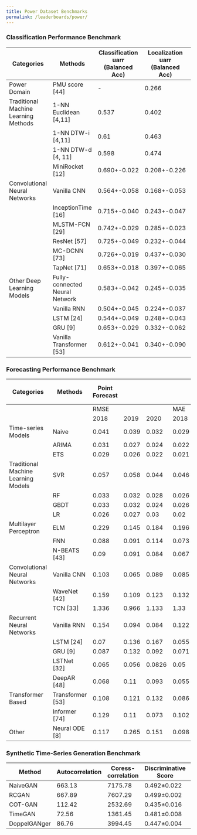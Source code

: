 ```yaml
---
title: Power Dataset Benchmarks
permalink: /leaderboards/power/
---
```

### Classification Performance Benchmark

|Categories                         |Methods         |Classification uarr (Balanced Acc)|Localization uarr (Balanced Acc)|Detection darr (Macro MAE)|
|-----------------------------------|----------------|----------------------------------|--------------------------------|--------------------------|
|Power Domain                       |PMU score [44]  |-                                 |0.266                           |-                         |
|Traditional Machine Learning Methods|1-NN Euclidean [4,11]|0.537                             |0.402                           |36.465                    |
|                                   |1-NN DTW-i [4,11]|0.61                              |0.463                           |53.928                    |
|                                   |1-NN DTW-d [4, 11]|0.598                             |0.474                           |53.709                    |
|                                   |MiniRocket [12] |0.690+-0.022                      |0.208+-0.226                    |53.908+-3.358             |
|Convolutional Neural Networks      |Vanilla CNN     |0.564+-0.058                      |0.168+-0.053                    |40.458+-12.686            |
|                                   |InceptionTime [16]|0.715+-0.040                      |0.243+-0.047                    |43.743+-10.605            |
|                                   |MLSTM-FCN [29]  |0.742+-0.029                      |0.285+-0.023                    |31.873+-5.400             |
|                                   |ResNet [57]     |0.725+-0.049                      |0.232+-0.044                    |38.578+-9.569             |
|                                   |MC-DCNN [73]    |0.726+-0.019                      |0.437+-0.030                    |38.107+-5.675             |
|                                   |TapNet [71]     |0.653+-0.018                      |0.397+-0.065                    |58.251+-1.974             |
|Other Deep Learning Models         |Fully-connected Neural Network|0.583+-0.042                      |0.245+-0.035                    |54.131+-9.964             |
|                                   |Vanilla RNN     |0.504+-0.045                      |0.224+-0.037                    |57.184+-4.285             |
|                                   |LSTM [24]       |0.544+-0.049                      |0.248+-0.043                    |56.434+-2.851             |
|                                   |GRU [9]         |0.653+-0.029                      |0.332+-0.062                    |55.550+-2.090             |
|                                   |Vanilla Transformer [53]|0.612+-0.041                      |0.340+-0.090                    |46.824+-0.866             |


### Forecasting Performance Benchmark

|Categories                         |Methods         |Point Forecast| | | | | | | | |95% Pred. Interval| | |
|-----------------------------------|----------------|--------------|------|------|------|------|------|------|-------|-------|------------------|-------|-------|
|                                   |                |RMSE          |      |      |MAE   |      |      |MAPE  |       |       |MIS               |       |       |
|                                   |                |2018          |2019  |2020  |2018  |2019  |2020  |2018  |2019   |2020   |2018              |2019   |2020   |
|Time-series Models                 |Naive           |0.041         |0.039 |0.032 |0.029 |0.029 |0.024 |0.032 |0.032  |0.027  |0.203             |0.175  |0.19   |
|                                   |ARIMA           |0.031         |0.027 |0.024 |0.022 |0.02  |0.017 |0.023 |0.022  |0.019  |0.113             |0.095  |0.083  |
|                                   |ETS             |0.029         |0.026 |0.022 |0.021 |0.019 |0.017 |0.022 |0.021  |0.018  |0.107             |0.088  |0.076  |
|Traditional Machine Learning Models|SVR             |0.057         |0.058 |0.044 |0.046 |0.048 |0.037 |0.053 |0.057  |0.043  |0.181             |0.182  |0.185  |
|                                   |RF              |0.033         |0.032 |0.028 |0.026 |0.026 |0.022 |0.029 |0.028  |0.024  |0.099             |0.093  |0.095  |
|                                   |GBDT            |0.033         |0.032 |0.024 |0.026 |0.026 |0.02  |0.029 |0.029  |0.023  |0.095             |0.087  |0.091  |
|                                   |LR              |0.026         |0.027 |0.03  |0.02  |0.022 |0.024 |0.021 |0.024  |0.026  |1.141             |0.871  |0.1    |
|Multilayer Perceptron              |ELM             |0.229         |0.145 |0.184 |0.196 |0.119 |0.146 |0.233 |0.14   |0.17   |0.531             |0.427  |0.573  |
|                                   |FNN             |0.088         |0.091 |0.114 |0.073 |0.076 |0.085 |0.083 |0.089  |0.1    |0.24              |0.248  |0.257  |
|                                   |N-BEATS [43]    |0.09          |0.091 |0.084 |0.067 |0.072 |0.068 |0.072 |0.082  |0.077  |0.209             |0.207  |0.236  |
|Convolutional Neural Networks      |Vanilla CNN     |0.103         |0.065 |0.089 |0.085 |0.049 |0.058 |0.099 |0.053  |0.067  |0.263             |0.243  |0.243  |
|                                   |WaveNet [42]    |0.159         |0.109 |0.123 |0.132 |0.087 |0.103 |0.156 |0.093  |0.12   |0.438             |0.454  |0.659  |
|                                   |TCN [33]        |1.336         |0.966 |1.133 |1.33  |0.96  |1.13  |1.478 |1.1    |1.277  |2.777             |1.996  |2.359  |
|Recurrent Neural Networks          |Vanilla RNN     |0.154         |0.094 |0.084 |0.122 |0.075 |0.068 |0.137 |0.088  |0.08   |0.33              |0.273  |0.23   |
|                                   |LSTM [24]       |0.07          |0.136 |0.167 |0.055 |0.114 |0.101 |0.061 |0.136  |0.12   |0.244             |0.286  |0.302  |
|                                   |GRU [9]         |0.087         |0.132 |0.092 |0.071 |0.108 |0.074 |0.081 |0.127  |0.086  |0.216             |0.286  |0.201  |
|                                   |LSTNet [32]     |0.065         |0.056 |0.0826|0.05  |0.046 |0.067 |0.055 |0.053  |0.075  |0.188             |0.328  |0.227  |
|                                   |DeepAR [48]     |0.068         |0.11  |0.093 |0.055 |0.086 |0.078 |0.059 |0.101  |0.09   |1.752             |1.515  |1.531  |
|Transformer Based                  |Transformer [53]|0.108         |0.121 |0.132 |0.086 |0.095 |0.101 |0.098 |0.114  |0.119  |0.265             |0.28   |0.298  |
|                                   |Informer [74]   |0.129         |0.11  |0.073 |0.102 |0.086 |0.059 |0.118 |0.101  |0.067  |0.252             |0.215  |0.214  |
|Other                              |Neural ODE [8]  |0.117         |0.265 |0.151 |0.098 |0.249 |0.128 |0.102 |0.27   |0.137  |0.737             |0.709  |0.801  |

### Synthetic Time-Series Generation Benchmark

|Method                             |Autocorrelation |Coress-correlation|Discriminative Score|Hours |
|-----------------------------------|----------------|------------------|--------------------|------|
|NaiveGAN                           |663.13          |7175.78           |0.492±0.022         |5     |
|RCGAN                              |667.89          |7607.29           |0.499±0.002         |27    |
|COT-GAN                            |112.42          |2532.69           |0.435±0.016         |6     |
|TimeGAN                            |72.56           |1361.45           |0.481±0.008         |52    |
|DoppelGANger                       |86.76           |3994.45           |0.447±0.004         |22    |
